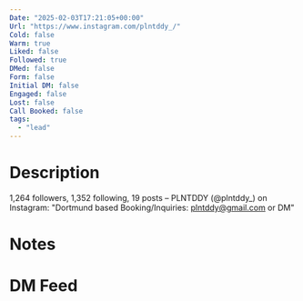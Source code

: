 ```yaml
---
Date: "2025-02-03T17:21:05+00:00"
Url: "https://www.instagram.com/plntddy_/"
Cold: false
Warm: true
Liked: false
Followed: true
DMed: false
Form: false
Initial DM: false
Engaged: false
Lost: false
Call Booked: false
tags:
  - "lead"
---
```

# Description
1,264 followers, 1,352 following, 19 posts – PLNTDDY (@plntddy_) on Instagram: "Dortmund based 
Booking/Inquiries: plntddy@gmail.com or DM"
# Notes

# DM Feed